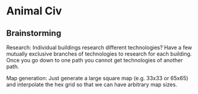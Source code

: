 Animal Civ
========

## Brainstorming
Research: Individual buildings research different technologies?
Have a few mutually exclusive branches of technologies to research for each building. Once you go down to one path you cannot get technologies of another path.

Map generation: Just generate a large square map (e.g. 33x33 or 65x65) and interpolate the hex grid so that we can have arbitrary map sizes.